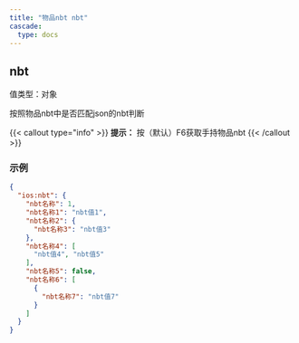 ```yaml
---
title: "物品nbt nbt"
cascade:
  type: docs
---
```


## nbt
值类型：对象

按照物品nbt中是否匹配json的nbt判断

{{< callout type="info" >}}
**提示：** 按（默认）F6获取手持物品nbt
{{< /callout >}}

### 示例
```json lines {linenos=table,filename="json"}
{
  "ios:nbt": {
    "nbt名称": 1,
    "nbt名称1": "nbt值1",
    "nbt名称2": {
      "nbt名称3": "nbt值3"
    },
    "nbt名称4": [
      "nbt值4", "nbt值5"
    ],
    "nbt名称5": false,
    "nbt名称6": [
      {
        "nbt名称7": "nbt值7"
      }
    ]
  }
}
```